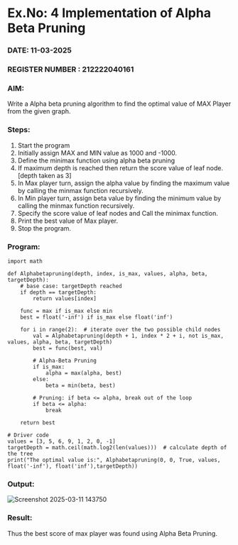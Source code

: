 # Ex.No: 4   Implementation of Alpha Beta Pruning 
### DATE: 11-03-2025                                                                           
### REGISTER NUMBER : 212222040161
### AIM: 
Write a Alpha beta pruning algorithm to find the optimal value of MAX Player from the given graph.
### Steps:
1. Start the program
2. Initially  assign MAX and MIN value as 1000 and -1000.
3.  Define the minimax function  using alpha beta pruning
4.  If maximum depth is reached then return the score value of leaf node. [depth taken as 3]
5.  In Max player turn, assign the alpha value by finding the maximum value by calling the minmax function recursively.
6.  In Min player turn, assign beta value by finding the minimum value by calling the minmax function recursively.
7.  Specify the score value of leaf nodes and Call the minimax function.
8.  Print the best value of Max player.
9.  Stop the program. 

### Program:
```
import math

def Alphabetapruning(depth, index, is_max, values, alpha, beta, targetDepth):
    # base case: targetDepth reached
    if depth == targetDepth:
        return values[index]

    func = max if is_max else min
    best = float('-inf') if is_max else float('inf')

    for i in range(2):  # iterate over the two possible child nodes
        val = Alphabetapruning(depth + 1, index * 2 + i, not is_max, values, alpha, beta, targetDepth)
        best = func(best, val)

        # Alpha-Beta Pruning
        if is_max:
            alpha = max(alpha, best)
        else:
            beta = min(beta, best)

        # Pruning: if beta <= alpha, break out of the loop
        if beta <= alpha:
            break

    return best

# Driver code
values = [3, 5, 6, 9, 1, 2, 0, -1]
targetDepth = math.ceil(math.log2(len(values)))  # calculate depth of the tree
print("The optimal value is:", Alphabetapruning(0, 0, True, values, float('-inf'), float('inf'),targetDepth))
```










### Output:
![Screenshot 2025-03-11 143750](https://github.com/user-attachments/assets/437ede73-d83c-431b-9d5b-afa06c9a8d12)



### Result:
Thus the best score of max player was found using Alpha Beta Pruning.
